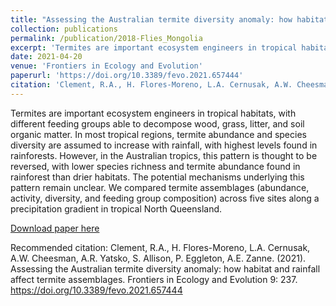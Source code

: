 ```yaml
---
title: "Assessing the Australian termite diversity anomaly: how habitat and rainfall affect termite assemblages."
collection: publications
permalink: /publication/2018-Flies_Mongolia
excerpt: 'Termites are important ecosystem engineers in tropical habitats, with different feeding groups able to decompose wood, grass, litter, and soil organic matter. In most tropical regions, termite abundance and species diversity are assumed to increase with rainfall, with highest levels found in rainforests. However, in the Australian tropics, this pattern is thought to be reversed, with lower species richness and termite abundance found in rainforest than drier habitats. The potential mechanisms underlying this pattern remain unclear. We compared termite assemblages (abundance, activity, diversity, and feeding group composition) across five sites along a precipitation gradient in tropical North Queensland.'
date: 2021-04-20
venue: 'Frontiers in Ecology and Evolution'
paperurl: 'https://doi.org/10.3389/fevo.2021.657444'
citation: 'Clement, R.A., H. Flores-Moreno, L.A. Cernusak, A.W. Cheesman, A.R. Yatsko, S. Allison, P. Eggleton, A.E. Zanne. (2021). Assessing the Australian termite diversity anomaly: how habitat and rainfall affect termite assemblages. Frontiers in Ecology and Evolution 9: 237. https://doi.org/10.3389/fevo.2021.657444'
---
```

Termites are important ecosystem engineers in tropical habitats, with different feeding groups able to decompose wood, grass, litter, and soil organic matter. In most tropical regions, termite abundance and species diversity are assumed to increase with rainfall, with highest levels found in rainforests. However, in the Australian tropics, this pattern is thought to be reversed, with lower species richness and termite abundance found in rainforest than drier habitats. The potential mechanisms underlying this pattern remain unclear. We compared termite assemblages (abundance, activity, diversity, and feeding group composition) across five sites along a precipitation gradient in tropical North Queensland.

[Download paper here](http://rebeclem.github.io/files/Clement_et_al_2021_TDA.pdf)

Recommended citation: Clement, R.A., H. Flores-Moreno, L.A. Cernusak, A.W. Cheesman, A.R. Yatsko, S. Allison, P. Eggleton, A.E. Zanne. (2021). Assessing the Australian termite diversity anomaly: how habitat and rainfall affect termite assemblages. Frontiers in Ecology and Evolution 9: 237. https://doi.org/10.3389/fevo.2021.657444
